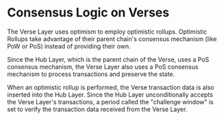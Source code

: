 # Consensus Logic on Verses 

The Verse Layer uses optimism to employ optimistic rollups.
Optimistic Rollups take advantage of their parent chain's consensus mechanism (like PoW or PoS) instead of providing their own.

Since the Hub Layer, which is the parent chain of the Verse, uses a PoS consensus mechanism, the Verse Layer also uses a PoS consensus mechanism to process transactions and preserve the state.

When an optimistic rollup is performed, the Verse transaction data is also inserted into the Hub Layer.
Since the Hub Layer unconditionally accepts the Verse Layer's transactions, a period called the "challenge window" is set to verify the transaction data received from the Verse Layer.
